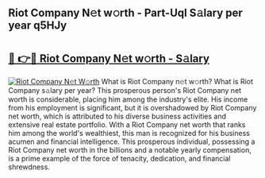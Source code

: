 ## Riot Company N𝚎t w𝚘rth - Part-Uql S𝚊lary per year q5HJy

# <h2><a href="http://gc2db54.nevu.top/?p=Riot+Company">🔗 👉🔴 Riot Company N𝚎t w𝚘rth - S𝚊lary</a></h2>

[![Riot Company N𝚎t W𝚘rth](https://i.imgur.com/Oavwk0R.jpeg)](http://gc2db54.nevu.top/?p=Riot+Company)
What is Riot Company n𝚎t w𝚘rth? What is Riot Company s𝚊lary per year?
This prosperous person's Riot Company net worth is considerable, placing him among the industry's elite. His income from his employment is significant, but it is overshadowed by Riot Company net worth, which is attributed to his diverse business activities and extensive real estate portfolio. With a Riot Company net worth that ranks him among the world's wealthiest, this man is recognized for his business acumen and financial intelligence. This prosperous individual, possessing a Riot Company net worth in the billions and a notable yearly compensation, is a prime example of the force of tenacity, dedication, and financial shrewdness.
